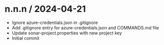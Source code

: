 
n.n.n / 2024-04-21
==================

  * Ignore azure-credentials.json in .gitignore
  * Add .gitignore entry for azure-credentials.json and COMMANDS.md file
  * Update sonar-project.properties with new project key
  * Initial commit

